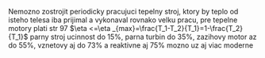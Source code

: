 Nemozno zostrojit periodicky pracujuci tepelny stroj, ktory by teplo od isteho telesa iba prijimal a vykonaval rovnako velku pracu, pre tepelne motory plati str 97 $\eta <=\eta _{max}=\frac{T_1-T_2}{T_1}=1-\frac{T_2}{T_1}$
parny stroj ucinnost do 15%, parna turbin do 35%, zazihovy motor az do 55%, vznetovy aj do 73% a reaktivne aj 75% mozno uz aj viac moderne
